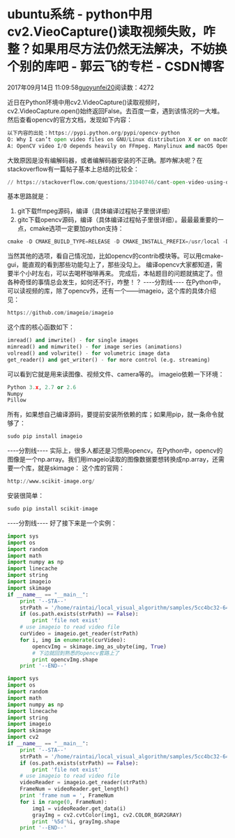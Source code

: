
# ubuntu系统 - python中用cv2.VieoCapture()读取视频失败，咋整？如果用尽方法仍然无法解决，不妨换个别的库吧 - 郭云飞的专栏 - CSDN博客


2017年09月14日 11:09:58[guoyunfei20](https://me.csdn.net/guoyunfei20)阅读数：4272


近日在Python环境中用cv2.VideoCapture()读取视频时，cv2.VideoCapture.open()始终返回False。去百度一查，遇到该情况的一大堆。然后查看opencv的官方文档，发现如下内容：

```python
以下内容的出处：https://pypi.python.org/pypi/opencv-python
Q: Why I can’t open video files on GNU/Linux distribution X or on macOS?
A: OpenCV video I/O depends heavily on FFmpeg. Manylinux and macOS OpenCV binaries are not compiled against it. The purpose of these packages is to provide as easy as possible installation experience for OpenCV Python bindings and they should work directly out-of-the-box. Adding FFmpeg as an additional dependency without a “universal” FFmpeg build (e.g. LGPL licensed build like in the Windows wheels) the goal is considerably harder to achieve. This might change in the future.
```
大致原因是没有编解码器，或者编解码器安装的不正确。那咋解决呢？在stackoverflow有一篇帖子基本上总结的比较全：

```python
// https://stackoverflow.com/questions/31040746/cant-open-video-using-opencv
```
基本思路就是：
1. git下载ffmpeg源码，编译（具体编译过程帖子里很详细）
2. gitc下载opencv源码，编译（具体编译过程帖子里很详细）。最最最重要的一点，cmake选项一定要加python支持：

```python
cmake -D CMAKE_BUILD_TYPE=RELEASE -D CMAKE_INSTALL_PREFIX=/usr/local -D BUILD_NEW_PYTHON_SUPPORT=ON -D WITH_QT=OFF -D WITH_V4L=ON -D CMAKE_SHARED_LINKER_FLAGS=-Wl,-Bsymbolic ..
```
当然其他的选项，看自己情况加，比如opencv的contrib模块等。可以用cmake-gui，能直观的看到那些功能勾上了，那些没勾上。
编译opencv大家都知道，需要半个小时左右，可以去喝杯咖啡再来。
完成后，本帖题目的问题就搞定了。但各种奇怪的事情总会发生，如何还不行，咋整！？
----分割线----
在Python中，可以读视频的库，除了opencv外，还有一个——imageio，这个库的具体介绍见：

```python
https://github.com/imageio/imageio
```
这个库的核心函数如下：

```python
imread() and imwrite() - for single images
mimread() and mimwrite() - for image series (animations)
volread() and volwrite() - for volumetric image data
get_reader() and get_writer() - for more control (e.g. streaming)
```
可以看到它就是用来读图像、视频文件、camera等的。
imageio依赖一下环境：

```python
Python 3.x, 2.7 or 2.6
Numpy
Pillow
```
所有，如果想自己编译源码，要提前安装所依赖的库；如果用pip，就一条命令就够了：

```python
sudo pip install imageio
```
----分割线----
实际上，很多人都还是习惯用opencv。在Python中，opencv的图像是一个np.array。我们用imageio读取的图像数据要想转换成np.array，还需要一个库，就是skimage：
这个库的官网：

```python
http://www.scikit-image.org/
```
安装很简单：

```python
sudo pip install scikit-image
```
----分割线----
好了接下来是一个实例：

```python
import sys
import os
import random
import math
import numpy as np
import linecache
import string
import imageio
import skimage
if __name__ == "__main__":
    print '--STA--'
    strPath = '/home/raintai/local_visual_algorithm/samples/5cc4bc32-64ad-40e4-93e8-b2ab88aa684f.init.mp4'
    if (os.path.exists(strPath) == False):
        print 'file not exist'
    # use imageio to read video file
    curVideo = imageio.get_reader(strPath)
    for i, img in enumerate(curVideo):
        opencvImg = skimage.img_as_ubyte(img, True)
        # 下边就回到熟悉的opencv套路上了
		print opencvImg.shape
    print '--END--'
```

```python
import sys
import os
import random
import math
import numpy as np
import linecache
import string
import imageio
import skimage
import cv2
if __name__ == "__main__":
    print '--STA--'
    strPath = '/home/raintai/local_visual_algorithm/samples/5cc4bc32-64ad-40e4-93e8-b2ab88aa684f.init.mp4'
    if (os.path.exists(strPath) == False):
        print 'file not exist'
    # use imageio to read video file
    videoReader = imageio.get_reader(strPath)
    FrameNum = videoReader.get_length()
    print 'frame num = ', FrameNum
    for i in range(0, FrameNum):
        img1 = videoReader.get_data(i)
        grayImg = cv2.cvtColor(img1, cv2.COLOR_BGR2GRAY)
        print '%5d'%i, grayImg.shape
    print '--END--'
```










